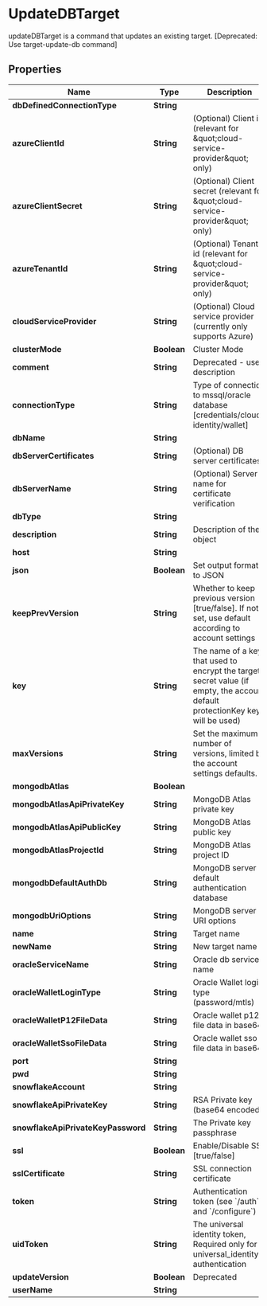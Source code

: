 

# UpdateDBTarget

updateDBTarget is a command that updates an existing target. [Deprecated: Use target-update-db command]

## Properties

| Name | Type | Description | Notes |
|------------ | ------------- | ------------- | -------------|
|**dbDefinedConnectionType** | **String** |  |  [optional] |
|**azureClientId** | **String** | (Optional) Client id (relevant for \&quot;cloud-service-provider\&quot; only) |  [optional] |
|**azureClientSecret** | **String** | (Optional) Client secret (relevant for \&quot;cloud-service-provider\&quot; only) |  [optional] |
|**azureTenantId** | **String** | (Optional) Tenant id (relevant for \&quot;cloud-service-provider\&quot; only) |  [optional] |
|**cloudServiceProvider** | **String** | (Optional) Cloud service provider (currently only supports Azure) |  [optional] |
|**clusterMode** | **Boolean** | Cluster Mode |  [optional] |
|**comment** | **String** | Deprecated - use description |  [optional] |
|**connectionType** | **String** | Type of connection to mssql/oracle database [credentials/cloud-identity/wallet] |  |
|**dbName** | **String** |  |  [optional] |
|**dbServerCertificates** | **String** | (Optional) DB server certificates |  [optional] |
|**dbServerName** | **String** | (Optional) Server name for certificate verification |  [optional] |
|**dbType** | **String** |  |  |
|**description** | **String** | Description of the object |  [optional] |
|**host** | **String** |  |  [optional] |
|**json** | **Boolean** | Set output format to JSON |  [optional] |
|**keepPrevVersion** | **String** | Whether to keep previous version [true/false]. If not set, use default according to account settings |  [optional] |
|**key** | **String** | The name of a key that used to encrypt the target secret value (if empty, the account default protectionKey key will be used) |  [optional] |
|**maxVersions** | **String** | Set the maximum number of versions, limited by the account settings defaults. |  [optional] |
|**mongodbAtlas** | **Boolean** |  |  [optional] |
|**mongodbAtlasApiPrivateKey** | **String** | MongoDB Atlas private key |  [optional] |
|**mongodbAtlasApiPublicKey** | **String** | MongoDB Atlas public key |  [optional] |
|**mongodbAtlasProjectId** | **String** | MongoDB Atlas project ID |  [optional] |
|**mongodbDefaultAuthDb** | **String** | MongoDB server default authentication database |  [optional] |
|**mongodbUriOptions** | **String** | MongoDB server URI options |  [optional] |
|**name** | **String** | Target name |  |
|**newName** | **String** | New target name |  [optional] |
|**oracleServiceName** | **String** | Oracle db service name |  [optional] |
|**oracleWalletLoginType** | **String** | Oracle Wallet login type (password/mtls) |  [optional] |
|**oracleWalletP12FileData** | **String** | Oracle wallet p12 file data in base64 |  [optional] |
|**oracleWalletSsoFileData** | **String** | Oracle wallet sso file data in base64 |  [optional] |
|**port** | **String** |  |  [optional] |
|**pwd** | **String** |  |  [optional] |
|**snowflakeAccount** | **String** |  |  [optional] |
|**snowflakeApiPrivateKey** | **String** | RSA Private key (base64 encoded) |  [optional] |
|**snowflakeApiPrivateKeyPassword** | **String** | The Private key passphrase |  [optional] |
|**ssl** | **Boolean** | Enable/Disable SSL [true/false] |  [optional] |
|**sslCertificate** | **String** | SSL connection certificate |  [optional] |
|**token** | **String** | Authentication token (see &#x60;/auth&#x60; and &#x60;/configure&#x60;) |  [optional] |
|**uidToken** | **String** | The universal identity token, Required only for universal_identity authentication |  [optional] |
|**updateVersion** | **Boolean** | Deprecated |  [optional] |
|**userName** | **String** |  |  [optional] |



